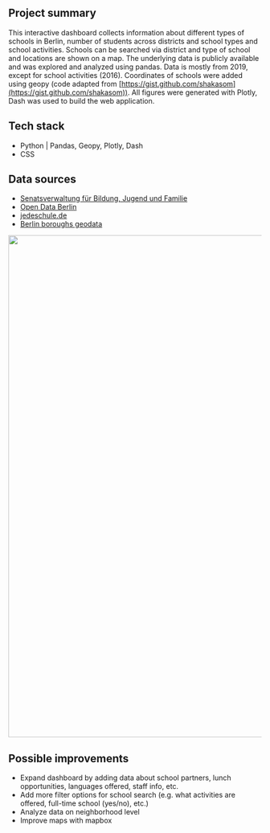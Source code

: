 
## Project summary

This interactive dashboard collects information about different types of schools in Berlin, number of students across districts and school types and school activities. Schools can be searched via district and type of school and locations are shown on a map. 
The underlying data is publicly available and was explored and analyzed using pandas. Data is mostly from 2019, except for school activities (2016). Coordinates of schools were added using geopy (code adapted from [https://gist.github.com/shakasom](https://gist.github.com/shakasom)). All figures were generated with Plotly, Dash was used to build the web application.

## Tech stack

* Python | Pandas, Geopy, Plotly, Dash
* CSS

## Data sources

* [Senatsverwaltung für Bildung, Jugend und Familie](https://www.berlin.de/sen/bildung/schule/berliner-schulen/schulverzeichnis/ "Schulverzeichnis") 
* [Open Data Berlin](https://daten.berlin.de/kategorie/bildung "Datensätze Bildung")
* [jedeschule.de](https://jedeschule.de/daten/)
* [Berlin boroughs geodata](https://github.com/m-hoerz/berlin-shapes)

<img src="dashboard_top.gif" width="1000"/>

## Possible improvements

* Expand dashboard by adding data about school partners, lunch opportunities, languages offered, staff info, etc.
* Add more filter options for school search (e.g. what activities are offered, full-time school (yes/no), etc.)
* Analyze data on neighborhood level 
* Improve maps with mapbox
